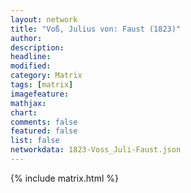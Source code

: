 ```yaml
---
layout: network
title: "Voß, Julius von: Faust (1823)"
author:
description:
headline:
modified:
category: Matrix
tags: [matrix]
imagefeature: 
mathjax: 
chart: 
comments: false
featured: false
list: false
networkdata: 1823-Voss_Juli-Faust.json
---
```

{% include matrix.html %}
